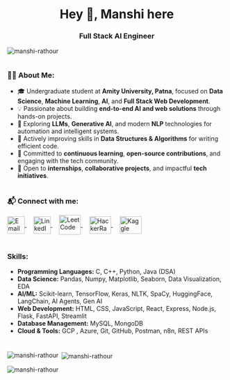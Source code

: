 <h1 align="center">Hey 👋,  Manshi here</h1>

<h3 align="center">Full Stack AI Engineer</h3>

<p align="left"> <img src="https://komarev.com/ghpvc/?username=manshi-rathour&label=Profile%20views&color=0e75b6&style=flat" alt="manshi-rathour" /> </p>

<p align="left"> <a href="https://twitter.com/" target="blank"><img src="https://img.shields.io/twitter/follow/?logo=twitter&style=for-the-badge" alt="" /></a> </p>


<h3 align="left">👨‍💻 About Me:</h3>

- 🎓 Undergraduate student at <b>Amity University, Patna</b>, focused on <b>Data Science</b>, <b>Machine Learning</b>, <b>AI</b>, and <b>Full Stack Web Development</b>.
- 💡 Passionate about building <b>end-to-end AI and web solutions</b> through hands-on projects.
- 🤖 Exploring <b>LLMs</b>, <b>Generative AI</b>, and modern <b>NLP</b> technologies for automation and intelligent systems.
- 🧠 Actively improving skills in <b>Data Structures & Algorithms</b> for writing efficient code.
- 🌱 Committed to <b>continuous learning</b>, <b>open-source contributions</b>, and engaging with the tech community.
- 🤝 Open to <b>internships</b>, <b>collaborative projects</b>, and impactful <b>tech initiatives</b>.


<h1></h1>

<h3 align="left">📬 Connect with me:</h3>

<p align="left">
  <a href="mailto:manshi2086@gmail.com" target="_blank">
    <img align="center" src="https://cdn-icons-png.flaticon.com/512/732/732200.png" alt="Email" height="40" width="40" />
  </a>&nbsp;&nbsp;&nbsp;
  
  <a href="https://www.linkedin.com/in/manshi-rathour-bb0b87272/" target="_blank">
    <img align="center" src="https://raw.githubusercontent.com/rahuldkjain/github-profile-readme-generator/master/src/images/icons/Social/linked-in-alt.svg" alt="LinkedIn" height="40" width="40" />
  </a>&nbsp;&nbsp;&nbsp;
  
  <a href="https://leetcode.com/Manshi_Rathour/" target="_blank">
    <img align="center" src="https://upload.wikimedia.org/wikipedia/commons/1/19/LeetCode_logo_black.png" alt="LeetCode" height="45" width="50" />
  </a>&nbsp;&nbsp;&nbsp;
  
  <a href="https://www.hackerrank.com/manshi2086" target="_blank">
    <img align="center" src="https://raw.githubusercontent.com/rahuldkjain/github-profile-readme-generator/master/src/images/icons/Social/hackerrank.svg" alt="HackerRank" height="40" width="50" />
  </a>&nbsp;&nbsp;&nbsp;
  
  <a href="https://www.kaggle.com/manshirathour" target="_blank">
    <img align="center" src="https://www.kaggle.com/static/images/site-logo.svg" alt="Kaggle" height="40" width="50" />
  </a>
</p>




<h1></h1>

<h3 align="left">Skills:</h3>

- **Programming Languages:** C, C++, Python, Java (DSA)
- **Data Science:** Pandas, Numpy, Matplotlib, Seaborn, Data Visualization, EDA
- **AI/ML:** Scikit-learn, TensorFlow, Keras, NLTK, SpaCy, HuggingFace, LangChain, AI Agents, Gen AI
- **Web Development:** HTML, CSS, JavaScript, React, Express, Node.js, Flask, FastAPI, Streamlit
- **Database Management:** MySQL, MongoDB
- **Cloud & Tools:** GCP , Azure, Git, GitHub, Postman, n8n, REST APIs

<h1></h1>


<p><img align="left" src="https://github-readme-stats.vercel.app/api/top-langs?username=manshi-rathour&show_icons=true&locale=en&layout=compact" alt="manshi-rathour" /></p>

<p>&nbsp;<img align="center" src="https://github-readme-stats.vercel.app/api?username=manshi-rathour&show_icons=true&locale=en" alt="manshi-rathour" /></p>

<p><img align="center" src="https://github-readme-streak-stats.herokuapp.com/?user=manshi-rathour&" alt="manshi-rathour" /></p>





    
    
    
